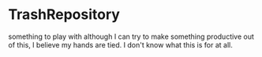 # TrashRepository
something to play with
although I can try to make something productive out of this, I believe my hands are tied. I don't know what this is for at all.
